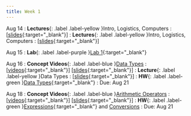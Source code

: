 ```yaml
---
title: Week 1
---
```


Aug 14
: **Lectures**{: .label .label-yellow }Intro, Logistics, Computers
  : [[slides](https://docs.google.com/presentation/d/1B92S4eL-lRrdG6HRFncXXyoyu2ikelQtBmGx9FQeTC4){:target="_blank"}\]
: **Lectures**{: .label .label-yellow }Intro, Logistics, Computers
  : [[slides](https://docs.google.com/presentation/d/1B92S4eL-lRrdG6HRFncXXyoyu2ikelQtBmGx9FQeTC4){:target="_blank"}\]


Aug 15
: **Lab**{: .label .label-purple }[Lab 1](https://edstem.org/us/courses/41289/lessons/72790){:target="_blank"}

Aug 16
: **Concept Videos**{: .label .label-blue }[Data Types](https://edstem.org/us/courses/41289/lessons/69044/)
  : \[[videos](https://www.youtube.com/playlist?list=PLWGqLlpet_GTEbKv3AdvZa4nnye1AhyP8){:target="_blank"}\] \[[slides](https://docs.google.com/presentation/d/1Bde29w9qqigwKFkZx1uu82D2Ur9ash8QWgjg30W5bwg){:target="_blank"}\]
: **Lecture**{: .label .label-yellow }Data Types
  : \[[slides](https://docs.google.com/presentation/d/14bjI9Q6iCZLvpsW73vuUWt4h_9bccibkEa2Dt9cDjFQ){:target="_blank"}\]
: **HW**{: .label .label-green }[Data Types](https://edstem.org/us/courses/41289/lessons/69257/slides/370641){:target="_blank"}
  : Due: Aug 21

Aug 18
: **Concept Videos**{: .label .label-blue }[Arithmetic Operators](https://edstem.org/us/courses/41289/lessons/72764/slides/389375)
  : \[[videos](https://www.youtube.com/playlist?list=PLWGqLlpet_GRTGMSjzFLnVYmmHNY-Xa45){:target="_blank"}\] \[[slides](https://docs.google.com/presentation/d/1UG3Q6XLwuHX8Ug9lmKPEkkDSvtCGPduJDXoiD3mkbqs){:target="_blank"}\]
: **HW**{: .label .label-green }[Expressions](https://edstem.org/us/courses/41289/lessons/69257/slides/370642){:target="_blank"} and [Conversions](https://edstem.org/us/courses/41289/lessons/72914/slides/390702)
  : Due: Aug 21
